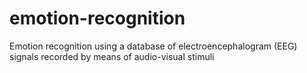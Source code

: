# emotion-recognition
Emotion recognition using a database of electroencephalogram (EEG) signals recorded by means of audio-visual stimuli
